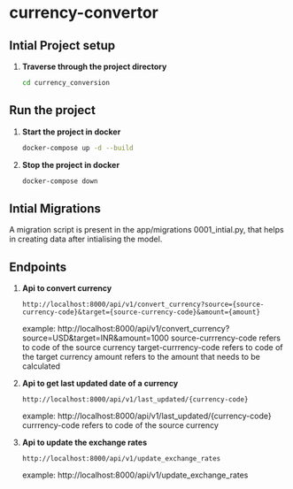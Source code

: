 # currency-convertor

## Intial Project setup

1. **Traverse through the project directory**
   ```bash
   cd currency_conversion
   ```
## Run the project
1. **Start the project in docker**
   ```bash
   docker-compose up -d --build   
   ```
2. **Stop the project in docker**
   ```bash
   docker-compose down   
   ```

## Intial Migrations 
A migration script is present in the app/migrations 0001_intial.py, that helps in creating data after intialising the model.

## Endpoints

1. **Api to convert currency**
   ```commandline
   http://localhost:8000/api/v1/convert_currency?source={source-currency-code}&target={source-currency-code}&amount={amount}
   ```
   example: http://localhost:8000/api/v1/convert_currency?source=USD&target=INR&amount=1000
   source-currrency-code refers to code of the source currency
   target-currrency-code refers to code of the target currency
   amount refers to the amount that needs to be calculated

2. **Api to get last updated date of a currency**
   ```commandline
   http://localhost:8000/api/v1/last_updated/{currency-code}
   ```
   example: http://localhost:8000/api/v1/last_updated/{currency-code}
   currrency-code refers to code of the source currency


3. **Api to update the exchange rates**
   ```commandline
   http://localhost:8000/api/v1/update_exchange_rates
   ```
   example: http://localhost:8000/api/v1/update_exchange_rates